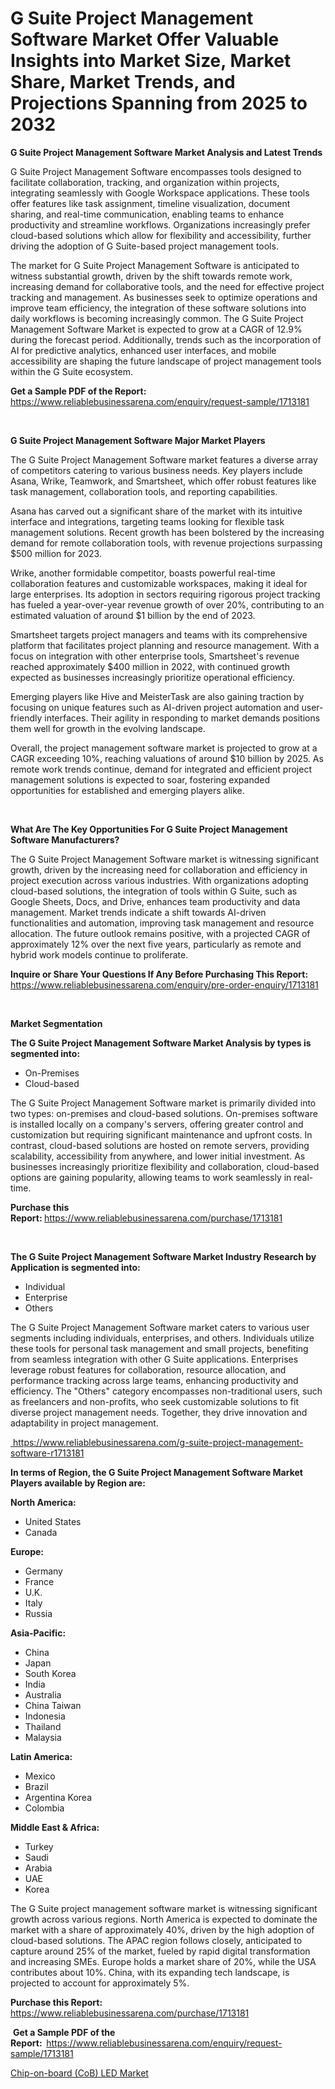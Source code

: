 <p><h1>G Suite Project Management Software Market Offer Valuable Insights into Market Size, Market Share, Market Trends, and Projections Spanning from 2025 to 2032</h1></p><p><strong>G Suite Project Management Software Market Analysis and Latest Trends</strong></p>
<p><p>G Suite Project Management Software encompasses tools designed to facilitate collaboration, tracking, and organization within projects, integrating seamlessly with Google Workspace applications. These tools offer features like task assignment, timeline visualization, document sharing, and real-time communication, enabling teams to enhance productivity and streamline workflows. Organizations increasingly prefer cloud-based solutions which allow for flexibility and accessibility, further driving the adoption of G Suite-based project management tools.</p><p>The market for G Suite Project Management Software is anticipated to witness substantial growth, driven by the shift towards remote work, increasing demand for collaborative tools, and the need for effective project tracking and management. As businesses seek to optimize operations and improve team efficiency, the integration of these software solutions into daily workflows is becoming increasingly common. The G Suite Project Management Software Market is expected to grow at a CAGR of 12.9% during the forecast period. Additionally, trends such as the incorporation of AI for predictive analytics, enhanced user interfaces, and mobile accessibility are shaping the future landscape of project management tools within the G Suite ecosystem.</p></p>
<p><strong>Get a Sample PDF of the Report:&nbsp;</strong> <a href="https://www.reliablebusinessarena.com/enquiry/request-sample/1713181?utm_campaign=1943&utm_medium=2&utm_source=Github&utm_content=ia&utm_term=11012025&utm_id=g-suite-project-management-software">https://www.reliablebusinessarena.com/enquiry/request-sample/1713181</a></p>
<p>&nbsp;</p>
<p><strong>G Suite Project Management Software Major Market Players</strong></p>
<p><p>The G Suite Project Management Software market features a diverse array of competitors catering to various business needs. Key players include Asana, Wrike, Teamwork, and Smartsheet, which offer robust features like task management, collaboration tools, and reporting capabilities. </p><p>Asana has carved out a significant share of the market with its intuitive interface and integrations, targeting teams looking for flexible task management solutions. Recent growth has been bolstered by the increasing demand for remote collaboration tools, with revenue projections surpassing $500 million for 2023.</p><p>Wrike, another formidable competitor, boasts powerful real-time collaboration features and customizable workspaces, making it ideal for large enterprises. Its adoption in sectors requiring rigorous project tracking has fueled a year-over-year revenue growth of over 20%, contributing to an estimated valuation of around $1 billion by the end of 2023.</p><p>Smartsheet targets project managers and teams with its comprehensive platform that facilitates project planning and resource management. With a focus on integration with other enterprise tools, Smartsheet's revenue reached approximately $400 million in 2022, with continued growth expected as businesses increasingly prioritize operational efficiency.</p><p>Emerging players like Hive and MeisterTask are also gaining traction by focusing on unique features such as AI-driven project automation and user-friendly interfaces. Their agility in responding to market demands positions them well for growth in the evolving landscape.</p><p>Overall, the project management software market is projected to grow at a CAGR exceeding 10%, reaching valuations of around $10 billion by 2025. As remote work trends continue, demand for integrated and efficient project management solutions is expected to soar, fostering expanded opportunities for established and emerging players alike.</p></p>
<p>&nbsp;</p>
<p><strong>What Are The Key Opportunities For G Suite Project Management Software Manufacturers?</strong></p>
<p><p>The G Suite Project Management Software market is witnessing significant growth, driven by the increasing need for collaboration and efficiency in project execution across various industries. With organizations adopting cloud-based solutions, the integration of tools within G Suite, such as Google Sheets, Docs, and Drive, enhances team productivity and data management. Market trends indicate a shift towards AI-driven functionalities and automation, improving task management and resource allocation. The future outlook remains positive, with a projected CAGR of approximately 12% over the next five years, particularly as remote and hybrid work models continue to proliferate.</p></p>
<p><strong>Inquire or Share Your Questions If Any Before Purchasing This Report:</strong> <a href="https://www.reliablebusinessarena.com/enquiry/pre-order-enquiry/1713181?utm_campaign=1943&utm_medium=2&utm_source=Github&utm_content=ia&utm_term=11012025&utm_id=g-suite-project-management-software">https://www.reliablebusinessarena.com/enquiry/pre-order-enquiry/1713181</a></p>
<p>&nbsp;</p>
<p><strong>Market Segmentation</strong></p>
<p><strong>The G Suite Project Management Software Market Analysis by types is segmented into:</strong></p>
<p><ul><li>On-Premises</li><li>Cloud-based</li></ul></p>
<p><p>The G Suite Project Management Software market is primarily divided into two types: on-premises and cloud-based solutions. On-premises software is installed locally on a company's servers, offering greater control and customization but requiring significant maintenance and upfront costs. In contrast, cloud-based solutions are hosted on remote servers, providing scalability, accessibility from anywhere, and lower initial investment. As businesses increasingly prioritize flexibility and collaboration, cloud-based options are gaining popularity, allowing teams to work seamlessly in real-time.</p></p>
<p><strong>Purchase this Report:&nbsp;</strong><a href="https://www.reliablebusinessarena.com/purchase/1713181?utm_campaign=1943&utm_medium=2&utm_source=Github&utm_content=ia&utm_term=11012025&utm_id=g-suite-project-management-software">https://www.reliablebusinessarena.com/purchase/1713181</a></p>
<p>&nbsp;</p>
<p><strong>The G Suite Project Management Software Market Industry Research by Application is segmented into:</strong></p>
<p><ul><li>Individual</li><li>Enterprise</li><li>Others</li></ul></p>
<p><p>The G Suite Project Management Software market caters to various user segments including individuals, enterprises, and others. Individuals utilize these tools for personal task management and small projects, benefiting from seamless integration with other G Suite applications. Enterprises leverage robust features for collaboration, resource allocation, and performance tracking across large teams, enhancing productivity and efficiency. The "Others" category encompasses non-traditional users, such as freelancers and non-profits, who seek customizable solutions to fit diverse project management needs. Together, they drive innovation and adaptability in project management.</p></p>
<p><a href="https://www.reliablebusinessarena.com/g-suite-project-management-software-r1713181?utm_campaign=1943&utm_medium=2&utm_source=Github&utm_content=ia&utm_term=11012025&utm_id=g-suite-project-management-software">&nbsp;https://www.reliablebusinessarena.com/g-suite-project-management-software-r1713181</a></p>
<p><strong>In terms of Region, the G Suite Project Management Software Market Players available by Region are:</strong></p>
<p>
    <p> <strong> North America: </strong>
        <ul>
            <li>United States</li>
            <li>Canada</li>
        </ul>
        </p> 
    <p> <strong> Europe: </strong>
        <ul>
            <li>Germany</li>
            <li>France</li>
            <li>U.K.</li>
            <li>Italy</li>
            <li>Russia</li>
        </ul>
        </p> 
    <p> <strong> Asia-Pacific: </strong>
        <ul>
            <li>China</li>
            <li>Japan</li>
            <li>South Korea</li>
            <li>India</li>
            <li>Australia</li>
            <li>China Taiwan</li>
            <li>Indonesia</li>
            <li>Thailand</li>
            <li>Malaysia</li>
        </ul>
        </p> 
    <p> <strong> Latin America: </strong>
        <ul>
            <li>Mexico</li>
            <li>Brazil</li>
            <li>Argentina Korea</li>
            <li>Colombia</li>
        </ul>
        </p> 
    <p> <strong> Middle East & Africa: </strong>
        <ul>
            <li>Turkey</li>
            <li>Saudi</li>
            <li>Arabia</li>
            <li>UAE</li>
            <li>Korea</li>
        </ul>
    </p>
    </p>
<p><p>The G Suite project management software market is witnessing significant growth across various regions. North America is expected to dominate the market with a share of approximately 40%, driven by the high adoption of cloud-based solutions. The APAC region follows closely, anticipated to capture around 25% of the market, fueled by rapid digital transformation and increasing SMEs. Europe holds a market share of 20%, while the USA contributes about 10%. China, with its expanding tech landscape, is projected to account for approximately 5%.</p></p>
<p><strong>Purchase this Report: </strong><a href="https://www.reliablebusinessarena.com/purchase/1713181?utm_campaign=1943&utm_medium=2&utm_source=Github&utm_content=ia&utm_term=11012025&utm_id=g-suite-project-management-software">https://www.reliablebusinessarena.com/purchase/1713181</a></p>
<p>&nbsp;<strong>Get a Sample PDF of the Report:&nbsp;&nbsp;</strong><a href="https://www.reliablebusinessarena.com/enquiry/request-sample/1713181?utm_campaign=1943&utm_medium=2&utm_source=Github&utm_content=ia&utm_term=11012025&utm_id=g-suite-project-management-software">https://www.reliablebusinessarena.com/enquiry/request-sample/1713181</a></p>
<p><strong></strong></p>
<p><p><a href="https://github.com/JakirUddin511/Market-Research-Report-List-1/blob/main/chip-on-board-cob-led-market.md?utm_campaign=1943&utm_medium=2&utm_source=Github&utm_content=ia&utm_term=11012025&utm_id=g-suite-project-management-software">Chip-on-board (CoB) LED Market</a></p></p>